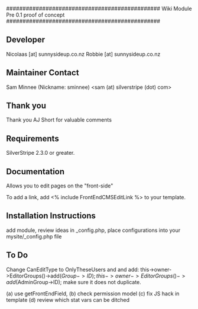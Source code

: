 ###############################################
Wiki Module
Pre 0.1 proof of concept
###############################################

Developer
-----------------------------------------------
Nicolaas [at] sunnysideup.co.nz
Robbie [at] sunnysideup.co.nz

Maintainer Contact
-----------------------------------------------
Sam Minnee (Nickname: sminnee)
<sam (at) silverstripe (dot) com>

Thank you
-----------------------------------------------
Thank you AJ Short for valuable comments

Requirements
-----------------------------------------------
SilverStripe 2.3.0 or greater.

Documentation
-----------------------------------------------
Allows you to edit pages on the "front-side"

To add a link, add <% include FrontEndCMSEditLink %> to your template.

Installation Instructions
-----------------------------------------------
add module, review ideas in _config.php,
place configurations into your mysite/_config.php file

To Do
-----------------------------------------------
Change CanEditType to OnlyTheseUsers and
and add:
this->owner->EditorGroups()->add($Group->ID);
this->owner->EditorGroups()->add($AdminGroup->ID);
make sure it does not duplicate.

(a) use getFrontEndField,
(b) check permission model
(c) fix JS hack in template
(d) review which stat vars can be ditched
